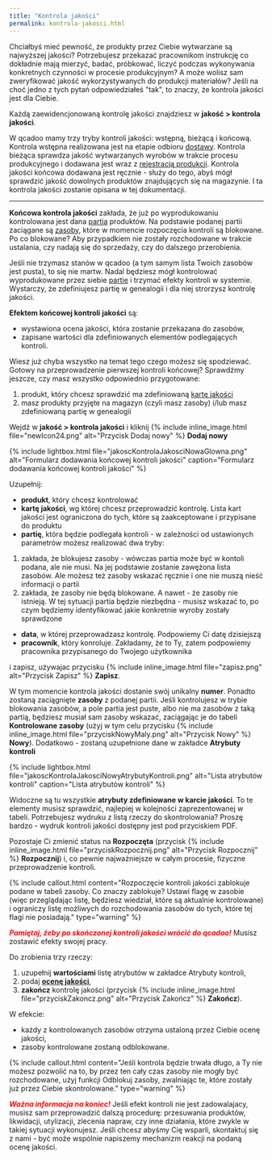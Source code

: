 ```yaml
---
title: "Kontrola jakości"
permalink: kontrola-jakosci.html
---
```


Chciałbyś mieć pewność, że produkty przez Ciebie wytwarzane są najwyższej jakości? Potrzebujesz przekazać pracownikom instrukcję co dokładnie mają mierzyć, badać, próbkować, liczyć podczas wykonywania konkretnych czynności w procesie produkcyjnym? A może wolisz sam zweryfikować jakość wykorzystywanych do produkcji materiałów? Jeśli na choć jedno z tych pytań odpowiedziałeś "tak", to znaczy, że kontrola jakości jest dla Ciebie.

Każdą zaewidencjonowaną kontrolę jakości znajdziesz w **jakość > kontrola jakości**.

W qcadoo mamy trzy tryby kontroli jakości: wstępną, bieżącą i końcową. Kontrola wstępna realizowana jest na etapie odbioru [dostawy](/dostawy). Kontrola bieżąca sprawdza jakość wytwarzanych wyrobów w trakcie procesu produkcyjnego i dodawana jest wraz z [rejestracją produkcji](/rejestracja-produkcji). Kontrola jakości końcowa dodawana jest ręcznie - służy do tego, abyś mógł sprawdzić jakość dowolnych produktów znajdujących się na magazynie. I ta kontrola jakości zostanie opisana w tej dokumentacji.

---

**Końcowa kontrola jakości** zakłada, że już po wyprodukowaniu kontrolowana jest dana [partia](/jak-dodac-numery-partii) produktów. Na podstawie podanej partii zaciągane są [zasoby](/zasoby), które w momencie rozpoczęcia kontroli są blokowane. Po co blokowane? Aby przypadkiem nie zostały rozchodowane w trakcie ustalania, czy nadają się do sprzedaży, czy do dalszego przerobienia.

Jeśli nie trzymasz stanów w qcadoo (a tym samym lista Twoich zasobów jest pusta), to się nie martw. Nadal będziesz mógł kontrolować wyprodukowane przez siebie [partie](/jak-dodac-numery-partii) i trzymać efekty kontroli w systemie. Wystarczy, że zdefiniujesz partię w genealogii i dla niej strorzysz kontrolę jakości.

**Efektem końcowej kontroli jakości** są:
- wystawiona ocena jakości, która zostanie przekazana do zasobów,
- zapisane wartości dla zdefiniowanych elementów podlegających kontroli.

Wiesz już chyba wszystko na temat tego czego możesz się spodziewać. Gotowy na przeprowadzenie pierwszej kontroli końcowej? Sprawdźmy jeszcze, czy masz wszystko odpowiednio przygotowane:
1. produkt, który chcesz sprawdzić ma zdefiniowaną [kartę jakości](karty-jakosci)
2. masz produkty przyjęte na magazyn (czyli masz zasoby) i/lub masz zdefiniowaną partię w genealogii

Wejdź w **jakość > kontrola jakości** i kliknij {% include inline_image.html file="newIcon24.png" alt="Przycisk Dodaj nowy" %} **Dodaj nowy**

{% include lightbox.html file="jakoscKontrolaJakosciNowaGlowna.png" alt="Formularz dodawania końcowej kontroli jakości" caption="Formularz dodawania końcowej kontroli jakości" %}

Uzupełnij:
- **produkt**, który chcesz kontrolować
- **kartę jakości**, wg której chcesz przeprowadzić kontrolę. Lista kart jakości jest ograniczona do tych, które są zaakceptowane i przypisane do produktu
- **partię**, która będzie podlegała kontroli - w zależności od ustawionych parametrów możesz realizować dwa tryby:
 1. zakłada, że blokujesz zasoby - wówczas partia może być w kontoli podana, ale nie musi. Na jej podstawie zostanie zawężona lista zasobów. Ale możesz też zasoby wskazać ręcznie i one nie muszą nieść informacji o partii
 2. zakłada, że zasoby nie będą blokowane. A nawet - że zasoby nie istnieją. W tej sytuacji partia będzie niezbędna - musisz wskazać to, po czym będziemy identyfikować jakie konkretnie wyroby zostały sprawdzone

- **data**, w której przeprowadzasz kontrolę. Podpowiemy Ci datę dzisiejszą
- **pracownik**, który konroluje. Zakładamy, że to Ty, zatem podpowiemy pracownika przypisanego do Twojego użytkownika

i zapisz, używajac przycisku {% include inline_image.html file="zapisz.png" alt="Przycisk Zapisz" %} **Zapisz**. 

W tym momencie kontrola jakości dostanie swój unikalny **numer**. Ponadto zostaną zaciągnięte **zasoby** z podanej partii. Jeśli kontrolujesz w trybie blokowania zasobów, a pole partia jest puste, albo nie ma zasobów z taką partią, będziesz musiał sam zasoby wskazać, zaciągając je do tabeli **Kontrolowane zasoby** (użyj w tym celu przycisku  {% include inline_image.html file="przyciskNowyMaly.png" alt="Przycisk Nowy" %} **Nowy**). Dodatkowo - zostaną uzupełnione dane w zakładce **Atrybuty kontroli**

{% include lightbox.html file="jakoscKontrolaJakosciNowyAtrybutyKontroli.png" alt="Lista atrybutów kontroli" caption="Lista atrybutów kontroli" %}

Widoczne są tu wszystkie **atrybuty zdefiniowane w karcie jakości**. To te elementy musisz sprawdzić, najlepiej w kolejności zaprezentowanej w tabeli. Potrzebujesz wydruku z listą rzeczy do skontrolowania? Proszę bardzo - wydruk kontroli jakości dostępny jest pod przyciskiem PDF.

Pozostaje Ci zmienić status na **Rozpoczęta** (przycisk  {% include inline_image.html file="przyciskRozpocznij.png" alt="Przycisk Rozpocznij" %} **Rozpocznij**) i, co pewnie najważniejsze w całym procesie, fizyczne przeprowadzenie kontroli. 

{% include callout.html content="Rozpoczęcie kontroli jakości zablokuje podane w tabeli zasoby. Co znaczy zablokuje? Ustawi flagę w zasobie (więc przeglądając listę, będziesz wiedział, które są aktualnie kontrolowane) i ograniczy listę możliwych do rozchodowania zasobów do tych, które tej flagi nie posiadają." type="warning" %}

**<span style="color:red"> *Pamiętaj, żeby po skończonej kontroli jakości wrócić do qcadoo!*</span>** Musisz zostawić efekty swojej pracy.

Do zrobienia trzy rzeczy:
1. uzupełnij **wartościami** listę atrybutów w zakładce Atrybuty kontroli,
2. podaj **[ocenę jakości](/slowniki)**,
3. **zakończ** kontrolę jakości (przycisk {% include inline_image.html file="przyciskZakoncz.png" alt="Przycisk Zakończ" %} **Zakończ**).

W efekcie:
- każdy z kontrolowanych zasobów otrzyma ustaloną przez Ciebie ocenę jakości,
- zasoby kontrolowane zostaną odblokowane.

{% include callout.html content="Jeśli kontrola będzie trwała długo, a Ty nie możesz pozwolić na to, by przez ten cały czas zasoby nie mogły być rozchodowane, użyj funkcji Odblokuj zasoby, zwalniając te, które zostały już przez Ciebie skontrolowane." type="warning" %}

**<span style="color:red"> *Ważna informacja na koniec!*</span>**
Jeśli efekt kontroli nie jest zadowalajacy, musisz sam przeprowadzić dalszą procedurę: przesuwania produktów, likwidacji, utylizacji, zlecenia napraw, czy inne działania, które zwykle w takiej sytuacji wykonujesz. Jeśli chcesz abyśmy Cię wsparli, skontaktuj się z nami - być może wspólnie napiszemy mechanizm reakcji na podaną ocenę jakości.










